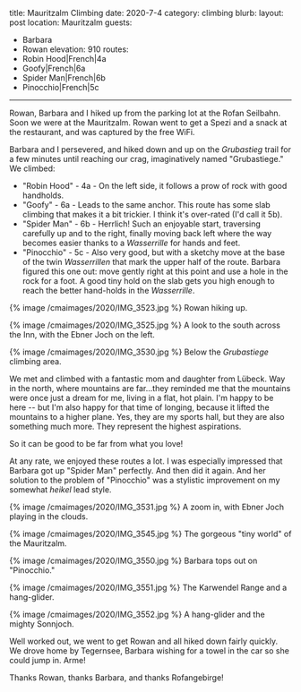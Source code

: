 title: Mauritzalm Climbing
date: 2020-7-4
category: climbing
blurb:
layout: post
location: Mauritzalm
guests:
  - Barbara
  - Rowan
elevation: 910
routes:
  - Robin Hood|French|4a
  - Goofy|French|6a
  - Spider Man|French|6b
  - Pinocchio|French|5c
---

Rowan, Barbara and I hiked up from the parking lot at the Rofan Seilbahn.
Soon we were at the Mauritzalm. Rowan went to get a Spezi and a snack
at the restaurant, and was captured by the free WiFi.

Barbara and I persevered, and hiked down and up on the *Grubastieg* trail
for a few minutes until reaching our crag, imaginatively named
"Grubastiege." We climbed:

  * "Robin Hood" - 4a - On the left side, it follows a prow of rock with
    good handholds.
  * "Goofy" - 6a - Leads to the same anchor. This route has some slab climbing
    that makes it a bit trickier. I think it's over-rated (I'd call it 5b).
  * "Spider Man" - 6b - Herrlich! Such an enjoyable start, traversing
    carefully up and to the right, finally moving back left where the way
    becomes easier thanks to a *Wasserrille* for hands and feet.
  * "Pinocchio" - 5c - Also very good, but with a sketchy move at the base
    of the twin *Wasserrillen* that mark the upper half of the route.
    Barbara figured this one out: move gently right at this point and use
    a hole in the rock for a foot. A good tiny hold on the slab gets you
    high enough to reach the better hand-holds in the *Wasserrille*.

{% image /cmaimages/2020/IMG_3523.jpg %}
Rowan hiking up.

{% image /cmaimages/2020/IMG_3525.jpg %}
A look to the south across the Inn, with the Ebner Joch on the left.

{% image /cmaimages/2020/IMG_3530.jpg %}
Below the *Grubastiege* climbing area.

We met and climbed with
a fantastic mom and daughter from Lübeck. Way in the north, where
mountains are far...they reminded me that the mountains were once just
a dream for me, living in a flat, hot plain. I'm happy to be here -- but I'm
also happy for that time of longing, because it lifted the mountains to
a higher plane. Yes, they are my sports hall, but they are also something
much more. They represent the highest aspirations.

So it can be good to be far from what you love!

At any rate, we enjoyed these routes a lot. I was especially impressed that
Barbara got up "Spider Man" perfectly. And then did it again. And her solution
to the problem of "Pinocchio" was a stylistic improvement on my somewhat
*heikel* lead style.


{% image /cmaimages/2020/IMG_3531.jpg %}
A zoom in, with Ebner Joch playing in the clouds.

{% image /cmaimages/2020/IMG_3545.jpg %}
The gorgeous "tiny world" of the Mauritzalm.

{% image /cmaimages/2020/IMG_3550.jpg %}
Barbara tops out on "Pinocchio."

{% image /cmaimages/2020/IMG_3551.jpg %}
The Karwendel Range and a hang-glider.

{% image /cmaimages/2020/IMG_3552.jpg %}
A hang-glider and the mighty Sonnjoch.

Well worked out, we went to get Rowan and all hiked down fairly quickly.
We drove home by Tegernsee, Barbara wishing for a towel in the car so she
could jump in. Arme!

Thanks Rowan, thanks Barbara, and thanks Rofangebirge!
